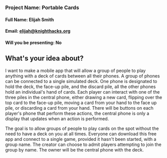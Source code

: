 ### Project Name: Portable Cards

#### Full Name: Elijah Smith

#### Email: elijah@knighthacks.org

#### Will you be presenting: No

## What's your idea about?

I want to make a mobile app that will allow a group of people to play anything with a deck of cards between all their phones. A group of phones can be connected to a single simulated deck. One phone is designated to hold the deck, the face-up pile, and the discard pile, all the other phones hold an individual's hand of cards. Each player can interact with one of the three piles in the central phone, either drawing a new card, flipping over the top card to the face-up pile, moving a card from your hand to the face up pile, or discarding a card from your hand. There will be buttons on each player's phone that perform these actions, the central phone is only a display that updates when an action is performed.

The goal is to allow groups of people to play cards on the spot without the need to have a deck on you at all times. Everyone can download this free app and connect to a single game, provided it hasn't been started, with a group name. The creator can choose to admit players attempting to join the group by name. The owner will be the central phone with the deck.

